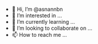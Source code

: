 - 👋 Hi, I’m @asnannbn
- 👀 I’m interested in ...
- 🌱 I’m currently learning ...
- 💞️ I’m looking to collaborate on ...
- 📫 How to reach me ...

<!---
asnannbn/asnannbn is a ✨ special ✨ repository because its `README.md` (this file) appears on your GitHub profile.
You can click the Preview link to take a look at your changes.
--->
